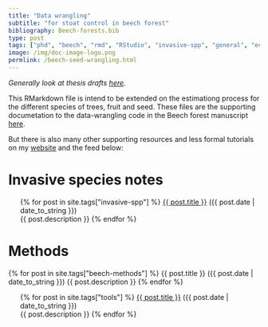 ```yaml
---
title: "Data wrangling"
subtitle: "for stoat control in beech forest"
bibliography: Beech-forests.bib
type: post
tags: ["phd", "beech", "rmd", "RStudio", "invasive-spp", "general", "ecology", "thesis"]
image: /img/doc-image-logo.png
permlink: /beech-seed-wrangling.html
---
```


*Generally look at thesis drafts [here]("https://www.ssnhub.com/").*

This RMarkdown file is intend to be extended on the estimationg process for the different species of trees, fruit and seed. These files are the supporting documetation to the data-wrangling code in the Beech forest manuscript [here]("https://www.ssnhub.com/invasive-species-research.html/").

But there is also many other supporting resources and less formal tutorials on my [website](https://www.ssnhub.com) and the feed below:

# Invasive species notes

<div class="post">
<ul>
{% for post in site.tags["invasive-spp"] %}
  <a href="{{ post.url }}">{{ post.title }}</a> ({{ post.date | date_to_string }})<br>
    {{ post.description }}
{% endfor %}
</ul>
</div>

# Methods

{% for post in site.tags["beech-methods"] %}
  {{ post.title }} ({{ post.date | date_to_string }})
    {{ post.description }}
{% endfor %}

<div class="post">
<ul>
{% for post in site.tags["tools"] %}
  <a href="{{ post.url }}">{{ post.title }}</a> ({{ post.date | date_to_string }})<br>
    {{ post.description }}
{% endfor %}
</ul>
</div>